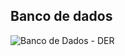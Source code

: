 ## Banco de dados 

![Banco de Dados - DER](https://user-images.githubusercontent.com/103187575/201787260-535096dc-0f74-402a-a60a-54cadb9c9885.JPG)
